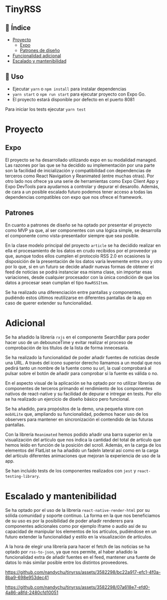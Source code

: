 # TinyRSS


## 📝 Índice

- [Proyecto](#Proyecto)
  - [Expo](#Expo)
  - [Patrones de diseño](#Patrones)
- [Funcionalidad adicional](#Funcionalidad-adicional)
- [Escalado y mantenibilidad](#Escalado-mantenibilidad)

## 🚀 Uso

- Ejecutar `yarn` o `npm install` para instalar dependencias
- `yarn start` o `npm run start` para ejecutar proyecto con Expo Go.
- El proyecto estará disponible por defecto en el puerto 8081

Para iniciar los tests ejecutar `yarn test`

# Proyecto

## Expo

El proyecto se ha desarrollado utilizando expo en su modalidad managed. Las razones por las que se ha decidido su implementación por una parte son la facilidad de inicialización y compatibilidad con dependencias de terceros como React Navigation y Reanimated (entre muchas otras). Por otro lado nos ofrece ya una serie de herramientas como Expo Client App y Expo DevTools para ayudarnos a controlar y depurar el desarollo.
Además, de cara a un posible escalado futuro podemos tener acceso a todas las dependencias compatibles con expo que nos ofrece el framework.

## Patrones
En cuanto a patrones de diseño se ha optado por presentar el proyecto como MVP ya que, al ser componentes con una lógica simple, se desarrolla el componente como vista-presentador siempre que sea posible.

En la clase modelo principal del proyecto `article` se ha decidido realizar en ella el procesamiento de los datos en crudo recibidos por el proveedor ya que, aunque todos ellos cumplen el protocolo RSS 2.0 en ocasiones la disposición de la presentación de los datos varía levemente entre uno y otro por lo que, si en un futuro se decide añadir nuevas formas de obtener el feed de noticias se podrá instanciar esa misma clase, sin importar esas variaciones, desde cualquier procesador con la única condición de que los datos a procesar sean cumplan el tipo `RawRSSItem`.

Se ha realizado una diferenciación entre pantallas y componentes, pudiéndo estos últimos reutilizarse en diferentes pantallas de la app en caso de querer extender su funcionalidad.


# Adicional

Se ha añadido la librería `rxjs` en el componente SearchBar para poder hacer uso de un debounceTime y evitar realizar el proceso de comprobación de los títulos de la lista de forma innecesaria.

Se ha realizado la funcionalidad de poder añadir fuentes de noticias desde una URL. A través del icono superior derecho llamamos a un modal que nos pedirá tanto un nombre de la fuente como su url, la cual comprobará al pulsar sobre el botón de añadir para comprobar si la fuente es válida o no.

En el aspecto visual de la aplicación se ha optado por no utilizar librerías de componentes de terceros primando el rendimiento de los componentes nativos de react-native y su facilidad de depurar e intregar en tests. Por ello se ha realizado un ejercicio de diseño básico pero funcional.

Se ha añadido, para propósitos de la demo, una pequeña store con `mobXLite` que, ampliando su funcionalidad, podemos hacer uso de los observers para mantener en sincronización el contendido de las futuras pantallas.

Con la librería `Reanimated` hemos podido añadir una barra superior en la visualización del artículo que nos indica la cantidad del total de artículo que hemos leído en función de la posición del scroll. Además, en la carga de los elementos del FlatList se ha añadido un fadeIn lateral así como en la carga del artículo diferentes animaciones que mejoran la experiencia de uso de la app.

Se han incluido tests de los componentes realizados con `jest` y `react-testing-library`.

# Escalado y mantenibilidad
Se ha optado por el uso de la librería `react-native-render-html` por su sólida comunidad y soporte continuo. La forma en la que nos beneficiamos de su uso es por la posibilidad de poder añadir renderers para componentes adicionales como por ejemplo iframe o audio así de su capacidad de manipular los elementos de los artículos, pudiéndose en un futuro extender la funcionalidad y estilo en la visualización de artículos.


A la hora de elegir una librería para hacer el fetch de las noticias se ha optado por `rss-to-json`, ya que nos permite, al haber añadido la funcionalidad extra de añadir fuentes en el feed, mantener una fuente de datos lo más similar posible entre los distintos proveedores.

https://github.com/nandychu/tinyrss/assets/3582298/bc22a917-efc1-4f0a-8ba9-698e953dec41


https://github.com/nandychu/tinyrss/assets/3582298/07a618e7-efd0-4a86-a8fd-2480cfd10051
